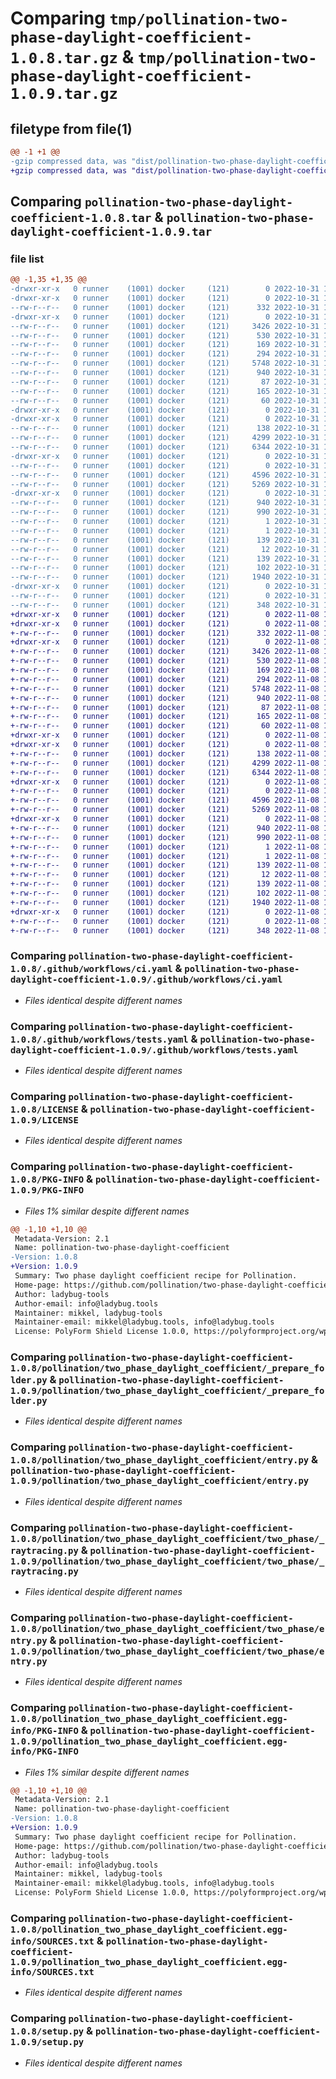 # Comparing `tmp/pollination-two-phase-daylight-coefficient-1.0.8.tar.gz` & `tmp/pollination-two-phase-daylight-coefficient-1.0.9.tar.gz`

## filetype from file(1)

```diff
@@ -1 +1 @@
-gzip compressed data, was "dist/pollination-two-phase-daylight-coefficient-1.0.8.tar", last modified: Mon Oct 31 14:36:47 2022, max compression
+gzip compressed data, was "dist/pollination-two-phase-daylight-coefficient-1.0.9.tar", last modified: Tue Nov  8 11:09:17 2022, max compression
```

## Comparing `pollination-two-phase-daylight-coefficient-1.0.8.tar` & `pollination-two-phase-daylight-coefficient-1.0.9.tar`

### file list

```diff
@@ -1,35 +1,35 @@
-drwxr-xr-x   0 runner    (1001) docker     (121)        0 2022-10-31 14:36:47.000000 pollination-two-phase-daylight-coefficient-1.0.8/
-drwxr-xr-x   0 runner    (1001) docker     (121)        0 2022-10-31 14:36:47.000000 pollination-two-phase-daylight-coefficient-1.0.8/.github/
--rw-r--r--   0 runner    (1001) docker     (121)      332 2022-10-31 14:35:38.000000 pollination-two-phase-daylight-coefficient-1.0.8/.github/dependabot.yml
-drwxr-xr-x   0 runner    (1001) docker     (121)        0 2022-10-31 14:36:47.000000 pollination-two-phase-daylight-coefficient-1.0.8/.github/workflows/
--rw-r--r--   0 runner    (1001) docker     (121)     3426 2022-10-31 14:35:38.000000 pollination-two-phase-daylight-coefficient-1.0.8/.github/workflows/ci.yaml
--rw-r--r--   0 runner    (1001) docker     (121)      530 2022-10-31 14:35:38.000000 pollination-two-phase-daylight-coefficient-1.0.8/.github/workflows/tests.yaml
--rw-r--r--   0 runner    (1001) docker     (121)      169 2022-10-31 14:35:38.000000 pollination-two-phase-daylight-coefficient-1.0.8/.gitignore
--rw-r--r--   0 runner    (1001) docker     (121)      294 2022-10-31 14:35:38.000000 pollination-two-phase-daylight-coefficient-1.0.8/.releaserc.json
--rw-r--r--   0 runner    (1001) docker     (121)     5748 2022-10-31 14:35:38.000000 pollination-two-phase-daylight-coefficient-1.0.8/LICENSE
--rw-r--r--   0 runner    (1001) docker     (121)      940 2022-10-31 14:36:47.000000 pollination-two-phase-daylight-coefficient-1.0.8/PKG-INFO
--rw-r--r--   0 runner    (1001) docker     (121)       87 2022-10-31 14:35:38.000000 pollination-two-phase-daylight-coefficient-1.0.8/README.md
--rw-r--r--   0 runner    (1001) docker     (121)      165 2022-10-31 14:35:38.000000 pollination-two-phase-daylight-coefficient-1.0.8/deploy.sh
--rw-r--r--   0 runner    (1001) docker     (121)       60 2022-10-31 14:35:38.000000 pollination-two-phase-daylight-coefficient-1.0.8/dev-requirements.txt
-drwxr-xr-x   0 runner    (1001) docker     (121)        0 2022-10-31 14:36:47.000000 pollination-two-phase-daylight-coefficient-1.0.8/pollination/
-drwxr-xr-x   0 runner    (1001) docker     (121)        0 2022-10-31 14:36:47.000000 pollination-two-phase-daylight-coefficient-1.0.8/pollination/two_phase_daylight_coefficient/
--rw-r--r--   0 runner    (1001) docker     (121)      138 2022-10-31 14:35:38.000000 pollination-two-phase-daylight-coefficient-1.0.8/pollination/two_phase_daylight_coefficient/__init__.py
--rw-r--r--   0 runner    (1001) docker     (121)     4299 2022-10-31 14:35:38.000000 pollination-two-phase-daylight-coefficient-1.0.8/pollination/two_phase_daylight_coefficient/_prepare_folder.py
--rw-r--r--   0 runner    (1001) docker     (121)     6344 2022-10-31 14:35:38.000000 pollination-two-phase-daylight-coefficient-1.0.8/pollination/two_phase_daylight_coefficient/entry.py
-drwxr-xr-x   0 runner    (1001) docker     (121)        0 2022-10-31 14:36:47.000000 pollination-two-phase-daylight-coefficient-1.0.8/pollination/two_phase_daylight_coefficient/two_phase/
--rw-r--r--   0 runner    (1001) docker     (121)        0 2022-10-31 14:35:38.000000 pollination-two-phase-daylight-coefficient-1.0.8/pollination/two_phase_daylight_coefficient/two_phase/__init__.py
--rw-r--r--   0 runner    (1001) docker     (121)     4596 2022-10-31 14:35:38.000000 pollination-two-phase-daylight-coefficient-1.0.8/pollination/two_phase_daylight_coefficient/two_phase/_raytracing.py
--rw-r--r--   0 runner    (1001) docker     (121)     5269 2022-10-31 14:35:38.000000 pollination-two-phase-daylight-coefficient-1.0.8/pollination/two_phase_daylight_coefficient/two_phase/entry.py
-drwxr-xr-x   0 runner    (1001) docker     (121)        0 2022-10-31 14:36:47.000000 pollination-two-phase-daylight-coefficient-1.0.8/pollination_two_phase_daylight_coefficient.egg-info/
--rw-r--r--   0 runner    (1001) docker     (121)      940 2022-10-31 14:36:47.000000 pollination-two-phase-daylight-coefficient-1.0.8/pollination_two_phase_daylight_coefficient.egg-info/PKG-INFO
--rw-r--r--   0 runner    (1001) docker     (121)      990 2022-10-31 14:36:47.000000 pollination-two-phase-daylight-coefficient-1.0.8/pollination_two_phase_daylight_coefficient.egg-info/SOURCES.txt
--rw-r--r--   0 runner    (1001) docker     (121)        1 2022-10-31 14:36:47.000000 pollination-two-phase-daylight-coefficient-1.0.8/pollination_two_phase_daylight_coefficient.egg-info/dependency_links.txt
--rw-r--r--   0 runner    (1001) docker     (121)        1 2022-10-31 14:36:04.000000 pollination-two-phase-daylight-coefficient-1.0.8/pollination_two_phase_daylight_coefficient.egg-info/not-zip-safe
--rw-r--r--   0 runner    (1001) docker     (121)      139 2022-10-31 14:36:47.000000 pollination-two-phase-daylight-coefficient-1.0.8/pollination_two_phase_daylight_coefficient.egg-info/requires.txt
--rw-r--r--   0 runner    (1001) docker     (121)       12 2022-10-31 14:36:47.000000 pollination-two-phase-daylight-coefficient-1.0.8/pollination_two_phase_daylight_coefficient.egg-info/top_level.txt
--rw-r--r--   0 runner    (1001) docker     (121)      139 2022-10-31 14:35:38.000000 pollination-two-phase-daylight-coefficient-1.0.8/requirements.txt
--rw-r--r--   0 runner    (1001) docker     (121)      102 2022-10-31 14:36:47.000000 pollination-two-phase-daylight-coefficient-1.0.8/setup.cfg
--rw-r--r--   0 runner    (1001) docker     (121)     1940 2022-10-31 14:35:38.000000 pollination-two-phase-daylight-coefficient-1.0.8/setup.py
-drwxr-xr-x   0 runner    (1001) docker     (121)        0 2022-10-31 14:36:47.000000 pollination-two-phase-daylight-coefficient-1.0.8/tests/
--rw-r--r--   0 runner    (1001) docker     (121)        0 2022-10-31 14:35:38.000000 pollination-two-phase-daylight-coefficient-1.0.8/tests/__init__.py
--rw-r--r--   0 runner    (1001) docker     (121)      348 2022-10-31 14:35:38.000000 pollination-two-phase-daylight-coefficient-1.0.8/tests/validation_test.py
+drwxr-xr-x   0 runner    (1001) docker     (121)        0 2022-11-08 11:09:17.000000 pollination-two-phase-daylight-coefficient-1.0.9/
+drwxr-xr-x   0 runner    (1001) docker     (121)        0 2022-11-08 11:09:17.000000 pollination-two-phase-daylight-coefficient-1.0.9/.github/
+-rw-r--r--   0 runner    (1001) docker     (121)      332 2022-11-08 11:07:58.000000 pollination-two-phase-daylight-coefficient-1.0.9/.github/dependabot.yml
+drwxr-xr-x   0 runner    (1001) docker     (121)        0 2022-11-08 11:09:17.000000 pollination-two-phase-daylight-coefficient-1.0.9/.github/workflows/
+-rw-r--r--   0 runner    (1001) docker     (121)     3426 2022-11-08 11:07:58.000000 pollination-two-phase-daylight-coefficient-1.0.9/.github/workflows/ci.yaml
+-rw-r--r--   0 runner    (1001) docker     (121)      530 2022-11-08 11:07:58.000000 pollination-two-phase-daylight-coefficient-1.0.9/.github/workflows/tests.yaml
+-rw-r--r--   0 runner    (1001) docker     (121)      169 2022-11-08 11:07:58.000000 pollination-two-phase-daylight-coefficient-1.0.9/.gitignore
+-rw-r--r--   0 runner    (1001) docker     (121)      294 2022-11-08 11:07:58.000000 pollination-two-phase-daylight-coefficient-1.0.9/.releaserc.json
+-rw-r--r--   0 runner    (1001) docker     (121)     5748 2022-11-08 11:07:58.000000 pollination-two-phase-daylight-coefficient-1.0.9/LICENSE
+-rw-r--r--   0 runner    (1001) docker     (121)      940 2022-11-08 11:09:17.000000 pollination-two-phase-daylight-coefficient-1.0.9/PKG-INFO
+-rw-r--r--   0 runner    (1001) docker     (121)       87 2022-11-08 11:07:58.000000 pollination-two-phase-daylight-coefficient-1.0.9/README.md
+-rw-r--r--   0 runner    (1001) docker     (121)      165 2022-11-08 11:07:58.000000 pollination-two-phase-daylight-coefficient-1.0.9/deploy.sh
+-rw-r--r--   0 runner    (1001) docker     (121)       60 2022-11-08 11:07:58.000000 pollination-two-phase-daylight-coefficient-1.0.9/dev-requirements.txt
+drwxr-xr-x   0 runner    (1001) docker     (121)        0 2022-11-08 11:09:17.000000 pollination-two-phase-daylight-coefficient-1.0.9/pollination/
+drwxr-xr-x   0 runner    (1001) docker     (121)        0 2022-11-08 11:09:17.000000 pollination-two-phase-daylight-coefficient-1.0.9/pollination/two_phase_daylight_coefficient/
+-rw-r--r--   0 runner    (1001) docker     (121)      138 2022-11-08 11:07:58.000000 pollination-two-phase-daylight-coefficient-1.0.9/pollination/two_phase_daylight_coefficient/__init__.py
+-rw-r--r--   0 runner    (1001) docker     (121)     4299 2022-11-08 11:07:58.000000 pollination-two-phase-daylight-coefficient-1.0.9/pollination/two_phase_daylight_coefficient/_prepare_folder.py
+-rw-r--r--   0 runner    (1001) docker     (121)     6344 2022-11-08 11:07:58.000000 pollination-two-phase-daylight-coefficient-1.0.9/pollination/two_phase_daylight_coefficient/entry.py
+drwxr-xr-x   0 runner    (1001) docker     (121)        0 2022-11-08 11:09:17.000000 pollination-two-phase-daylight-coefficient-1.0.9/pollination/two_phase_daylight_coefficient/two_phase/
+-rw-r--r--   0 runner    (1001) docker     (121)        0 2022-11-08 11:07:58.000000 pollination-two-phase-daylight-coefficient-1.0.9/pollination/two_phase_daylight_coefficient/two_phase/__init__.py
+-rw-r--r--   0 runner    (1001) docker     (121)     4596 2022-11-08 11:07:58.000000 pollination-two-phase-daylight-coefficient-1.0.9/pollination/two_phase_daylight_coefficient/two_phase/_raytracing.py
+-rw-r--r--   0 runner    (1001) docker     (121)     5269 2022-11-08 11:07:58.000000 pollination-two-phase-daylight-coefficient-1.0.9/pollination/two_phase_daylight_coefficient/two_phase/entry.py
+drwxr-xr-x   0 runner    (1001) docker     (121)        0 2022-11-08 11:09:17.000000 pollination-two-phase-daylight-coefficient-1.0.9/pollination_two_phase_daylight_coefficient.egg-info/
+-rw-r--r--   0 runner    (1001) docker     (121)      940 2022-11-08 11:09:17.000000 pollination-two-phase-daylight-coefficient-1.0.9/pollination_two_phase_daylight_coefficient.egg-info/PKG-INFO
+-rw-r--r--   0 runner    (1001) docker     (121)      990 2022-11-08 11:09:17.000000 pollination-two-phase-daylight-coefficient-1.0.9/pollination_two_phase_daylight_coefficient.egg-info/SOURCES.txt
+-rw-r--r--   0 runner    (1001) docker     (121)        1 2022-11-08 11:09:17.000000 pollination-two-phase-daylight-coefficient-1.0.9/pollination_two_phase_daylight_coefficient.egg-info/dependency_links.txt
+-rw-r--r--   0 runner    (1001) docker     (121)        1 2022-11-08 11:08:27.000000 pollination-two-phase-daylight-coefficient-1.0.9/pollination_two_phase_daylight_coefficient.egg-info/not-zip-safe
+-rw-r--r--   0 runner    (1001) docker     (121)      139 2022-11-08 11:09:17.000000 pollination-two-phase-daylight-coefficient-1.0.9/pollination_two_phase_daylight_coefficient.egg-info/requires.txt
+-rw-r--r--   0 runner    (1001) docker     (121)       12 2022-11-08 11:09:17.000000 pollination-two-phase-daylight-coefficient-1.0.9/pollination_two_phase_daylight_coefficient.egg-info/top_level.txt
+-rw-r--r--   0 runner    (1001) docker     (121)      139 2022-11-08 11:07:58.000000 pollination-two-phase-daylight-coefficient-1.0.9/requirements.txt
+-rw-r--r--   0 runner    (1001) docker     (121)      102 2022-11-08 11:09:17.000000 pollination-two-phase-daylight-coefficient-1.0.9/setup.cfg
+-rw-r--r--   0 runner    (1001) docker     (121)     1940 2022-11-08 11:07:58.000000 pollination-two-phase-daylight-coefficient-1.0.9/setup.py
+drwxr-xr-x   0 runner    (1001) docker     (121)        0 2022-11-08 11:09:17.000000 pollination-two-phase-daylight-coefficient-1.0.9/tests/
+-rw-r--r--   0 runner    (1001) docker     (121)        0 2022-11-08 11:07:58.000000 pollination-two-phase-daylight-coefficient-1.0.9/tests/__init__.py
+-rw-r--r--   0 runner    (1001) docker     (121)      348 2022-11-08 11:07:58.000000 pollination-two-phase-daylight-coefficient-1.0.9/tests/validation_test.py
```

### Comparing `pollination-two-phase-daylight-coefficient-1.0.8/.github/workflows/ci.yaml` & `pollination-two-phase-daylight-coefficient-1.0.9/.github/workflows/ci.yaml`

 * *Files identical despite different names*

### Comparing `pollination-two-phase-daylight-coefficient-1.0.8/.github/workflows/tests.yaml` & `pollination-two-phase-daylight-coefficient-1.0.9/.github/workflows/tests.yaml`

 * *Files identical despite different names*

### Comparing `pollination-two-phase-daylight-coefficient-1.0.8/LICENSE` & `pollination-two-phase-daylight-coefficient-1.0.9/LICENSE`

 * *Files identical despite different names*

### Comparing `pollination-two-phase-daylight-coefficient-1.0.8/PKG-INFO` & `pollination-two-phase-daylight-coefficient-1.0.9/PKG-INFO`

 * *Files 1% similar despite different names*

```diff
@@ -1,10 +1,10 @@
 Metadata-Version: 2.1
 Name: pollination-two-phase-daylight-coefficient
-Version: 1.0.8
+Version: 1.0.9
 Summary: Two phase daylight coefficient recipe for Pollination.
 Home-page: https://github.com/pollination/two-phase-daylight-coefficient
 Author: ladybug-tools
 Author-email: info@ladybug.tools
 Maintainer: mikkel, ladybug-tools
 Maintainer-email: mikkel@ladybug.tools, info@ladybug.tools
 License: PolyForm Shield License 1.0.0, https://polyformproject.org/wp-content/uploads/2020/06/PolyForm-Shield-1.0.0.txt
```

### Comparing `pollination-two-phase-daylight-coefficient-1.0.8/pollination/two_phase_daylight_coefficient/_prepare_folder.py` & `pollination-two-phase-daylight-coefficient-1.0.9/pollination/two_phase_daylight_coefficient/_prepare_folder.py`

 * *Files identical despite different names*

### Comparing `pollination-two-phase-daylight-coefficient-1.0.8/pollination/two_phase_daylight_coefficient/entry.py` & `pollination-two-phase-daylight-coefficient-1.0.9/pollination/two_phase_daylight_coefficient/entry.py`

 * *Files identical despite different names*

### Comparing `pollination-two-phase-daylight-coefficient-1.0.8/pollination/two_phase_daylight_coefficient/two_phase/_raytracing.py` & `pollination-two-phase-daylight-coefficient-1.0.9/pollination/two_phase_daylight_coefficient/two_phase/_raytracing.py`

 * *Files identical despite different names*

### Comparing `pollination-two-phase-daylight-coefficient-1.0.8/pollination/two_phase_daylight_coefficient/two_phase/entry.py` & `pollination-two-phase-daylight-coefficient-1.0.9/pollination/two_phase_daylight_coefficient/two_phase/entry.py`

 * *Files identical despite different names*

### Comparing `pollination-two-phase-daylight-coefficient-1.0.8/pollination_two_phase_daylight_coefficient.egg-info/PKG-INFO` & `pollination-two-phase-daylight-coefficient-1.0.9/pollination_two_phase_daylight_coefficient.egg-info/PKG-INFO`

 * *Files 1% similar despite different names*

```diff
@@ -1,10 +1,10 @@
 Metadata-Version: 2.1
 Name: pollination-two-phase-daylight-coefficient
-Version: 1.0.8
+Version: 1.0.9
 Summary: Two phase daylight coefficient recipe for Pollination.
 Home-page: https://github.com/pollination/two-phase-daylight-coefficient
 Author: ladybug-tools
 Author-email: info@ladybug.tools
 Maintainer: mikkel, ladybug-tools
 Maintainer-email: mikkel@ladybug.tools, info@ladybug.tools
 License: PolyForm Shield License 1.0.0, https://polyformproject.org/wp-content/uploads/2020/06/PolyForm-Shield-1.0.0.txt
```

### Comparing `pollination-two-phase-daylight-coefficient-1.0.8/pollination_two_phase_daylight_coefficient.egg-info/SOURCES.txt` & `pollination-two-phase-daylight-coefficient-1.0.9/pollination_two_phase_daylight_coefficient.egg-info/SOURCES.txt`

 * *Files identical despite different names*

### Comparing `pollination-two-phase-daylight-coefficient-1.0.8/setup.py` & `pollination-two-phase-daylight-coefficient-1.0.9/setup.py`

 * *Files identical despite different names*

